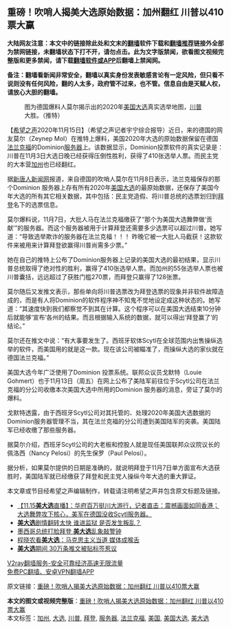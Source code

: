  <h2>重磅！吹哨人揭美大选原始数据：加州翻红 川普以410票大赢</h2> <p class="notice"><b>大陆网友注意：本文中的链接除此处和文末的<a href="https://github.com/bannedbook/fanqiang" >翻墙</a>软件下载和<a href="https://github.com/killgcd/justmysocks/blob/master/README.md">翻墙推荐</a>链接外全部为禁网链接，未翻墙状态下打不开，请勿点击。此为文字版禁闻，欲看图文视频完整版和更多禁闻，请下载<a href="https://github.com/bannedbook/fanqiang">翻墙软件或APP</a>后翻墙上禁闻网。</p><p>备注：翻墙看新闻非常安全，翻墙以真实身份发表敏感言论有一定风险，但只看不说则没有任何风险，翻的人太多，政府管不过来，也不管。信息自由是天赋人权，请放心大胆的翻墙。</b></p>  <div class="entry"> <figure><figcaption>图为德国爆料人莫尔揭示出的2020年<a href="https://www.bannedbook.org/bnews/tag/%e7%be%8e%e5%9b%bd/" class="st_tag internal_tag" rel="tag" title="标签 美国 下的日志">美国</a><a href="https://www.bannedbook.org/bnews/tag/%e5%a4%a7%e9%80%89/" class="st_tag internal_tag" rel="tag" title="标签 大选 下的日志">大选</a>真实选举地图，<a href="https://www.bannedbook.org/bnews/tag/%e5%b7%9d%e6%99%ae/" class="st_tag internal_tag" rel="tag" title="标签 川普 下的日志">川普</a>大胜。（推特）</figcaption></figure> <p>【<span class='wp_keywordlink_affiliate'><a href="https://www.soundofhope.org" title="希望之声" target="_blank">希望之声</a></span>2020年11月15日】（希望之声记者宇宁综合报导）近日，来的德国的网友莫尔（Zeynep Mol）在推特上爆料，美国2020年大选的原始数据保留在德国<a href="https://www.bannedbook.org/bnews/tag/%E6%B3%95%E5%85%B0%E5%85%8B%E7%A6%8F/" class="st_tag internal_tag" rel="tag" title="标签 法兰克福 下的日志">法兰克福</a>的Dominion<a href="https://www.bannedbook.org/bnews/tag/%E6%9C%8D%E5%8A%A1%E5%99%A8/" class="st_tag internal_tag" rel="tag" title="标签 服务器 下的日志">服务器</a>上。该数据显示，Dominion投票软件的真实记录是：川普在11月3日大选日晚已经获得压倒性胜利，获得了410张选举人票。而民主党的大本营<a href="https://www.bannedbook.org/bnews/tag/%e5%8a%a0%e5%b7%9e/" class="st_tag internal_tag" rel="tag" title="标签 加州 下的日志">加州</a>也已经翻红。</p> <p>据<span class='wp_keywordlink_affiliate'><a href="https://www.ntdtv.com/" title="新唐人">新唐人</a></span><span class='wp_keywordlink_affiliate'><a href="https://www.bannedbook.org/" title="新闻网">新闻网</a></span>报道，来自德国的吹哨人莫尔在11月8日表示，法兰克福保存的那个Dominion 服务器上存有所有2020年<a href="https://www.bannedbook.org/bnews/tag/%e7%be%8e%e5%9b%bd%e5%a4%a7%e9%80%89/" class="st_tag internal_tag" rel="tag" title="标签 美国大选 下的日志">美国大选</a>的最原始数据，还保存了美国今年大选的所有其它相关数据，其中包括：民主党造假、将川普总统的选票划归到<a href="https://www.bannedbook.org/bnews/tag/%e6%8b%9c%e7%99%bb/" class="st_tag internal_tag" rel="tag" title="标签 拜登 下的日志">拜登</a>名下的选票信息。</p> <p>莫尔爆料说，11月7日，大批人马在法兰克福缴获了“那个为美国大选舞弊做‘贡献’”的服务器。而这个服务器被用于计算拜登还需要多少选票可以超过川普。她写道：“导致选举欺诈的服务器在法兰克福！！！ 昨晚它被一大批人马截获！这款软件来被用来计算拜登欲赢得川普尚需多少票。”</p>  <p>她在自己的推特上公布了Dominion服务器上记录的美国大选的最初结果，显示川普总统取得了绝对性的胜利，赢得了410张选举人票。而加州的55张选举人票也被川普囊括，远远超过了获胜门槛270票，而拜登只赢得了128张票。</p> <p></p> <p>莫尔随后又发推文表示，那些单向将川普选票改为拜登选票的现象并非软件故障造成的，而是有人将Dominion的软件程序神不知鬼不觉地设定成这种状态的。她写道：“其速度快到我们都察觉不到其在计算。这个程序可以在美国大选结束10分钟后就能够‘宣布’各州的结果。而且根据输入系统的数据，就可以得出‘拜登赢了’的结论。”</p>  <p>莫尔还在推文中说：“有大事要发生了。西班牙软体Scytl在全球范围内出售操纵选举的软件，而美国用的就是这一款。现在该公司被瞄准了，而操纵大选的家伙就在德国法兰克福。”</p> <p>美国大选今年广泛使用了Dominion 投票系统。联邦众议员戈默特（Louie Gohmert）也于11月13日（周五）在网上公布了美陆军前往位于Scytl公司在法兰克福的分公司收缴本次美国大选中所用的Dominion 服务器的消息，旁证了莫尔的爆料。</p> <p>戈默特透露，由于西班牙Scytl公司对其托管的、处理2020年美国大选数据的Dominion服务器管理不当，其在法兰克福的分公司遭到美国陆军的突袭。美国陆军已经收缴了那些服务器。</p>  <p>据莫尔介绍，西班牙Scytl公司的大老板和控股人就是现任美国联邦众议院议长的佩洛西（Nancy Pelosi）的先生保罗（Paul Pelosi）。</p> <p>据分析，如果莫尔提供的日期是准确的，就说明拜登于11月7日单方面宣布大选获胜时，美国陆军就已经缴获了拜登和民主党人操纵今年大选的重大罪证。</p> <p>本文章或节目经希望之声编辑制作，转载请注明希望之声并包含原文标题及链接。</p>  <ul class='op-related-articles' title='相关阅读'> <li><a href='https://www.bannedbook.org/bnews/bannedvideo/20201115/1431385.html' target='_blank'>【11.15<b>美大选</b>直播】：华府百万挺川大游行，记者直击：震撼画面如同香港；大选舞弊攻下核心，美军在德国没收Scytl服务器。</a></li> <li><a href='https://www.bannedbook.org/bnews/comments/20201115/1431344.html' target='_blank'><b>美大选</b>剧情翻转太快 谁进监狱 是否发生叛乱？</a></li> <li><a href='https://www.bannedbook.org/bnews/cbnews/20201114/1430990.html' target='_blank'>墨西哥总统打脸拜登 <b>美大选</b>乱象敲警钟</a></li> <li><a href='https://www.bannedbook.org/bnews/taiwannews/20201114/1430965.html' target='_blank'>程晓农看<b>美大选</b>：马克思主义当道 媒体成喉舌</a></li> <li><a href='https://www.bannedbook.org/bnews/cnnews/20201114/1430906.html' target='_blank'><b>美大选</b>期间 30万条推文被贴标签惹议</a></li> </ul> <p class="texttj"> <a href="https://www.bannedbook.org/forum23/topic22702.html" target="_blank">V2ray翻墙服务-安全可靠经济高速无限流量</a><br/> <a href="https://github.com/bannedbook/fanqiang/wiki/%E7%A6%81%E9%97%BB%E7%BD%91%E5%AE%89%E5%8D%93%E7%BF%BB%E5%A2%99%E6%96%B0%E9%97%BBAPP" target="_blank">免费PC翻墙、安卓VPN翻墙APP</a></p><p>原文链接：<a class="src_link"  href="https://www.soundofhope.org/post/443092" target="_blank">重磅！吹哨人揭美大选原始数据：加州翻红 川普以410票大赢</a></p><a name='sharetosocial'></a>       <div><b>本文的图文或视频完整版</b>：<a href='https://www.bannedbook.org/bnews/comments/20201116/1431593.html'>重磅！吹哨人揭美大选原始数据：加州翻红 川普以410票大赢</a></div>  </div><!--END ENTRY--> <div class="postfooter"> <div>本文标签：<a href="https://www.bannedbook.org/bnews/tag/%e5%8a%a0%e5%b7%9e/" rel="tag">加州</a>, <a href="https://www.bannedbook.org/bnews/tag/%e5%a4%a7%e9%80%89/" rel="tag">大选</a>, <a href="https://www.bannedbook.org/bnews/tag/%e5%b7%9d%e6%99%ae/" rel="tag">川普</a>, <a href="https://www.bannedbook.org/bnews/tag/%e6%8b%9c%e7%99%bb/" rel="tag">拜登</a>, <a href="https://www.bannedbook.org/bnews/tag/%E6%9C%8D%E5%8A%A1%E5%99%A8/" rel="tag">服务器</a>, <a href="https://www.bannedbook.org/bnews/tag/%E6%B3%95%E5%85%B0%E5%85%8B%E7%A6%8F/" rel="tag">法兰克福</a>, <a href="https://www.bannedbook.org/bnews/tag/%e7%be%8e%e5%9b%bd/" rel="tag">美国</a>, <a href="https://www.bannedbook.org/bnews/tag/%e7%be%8e%e5%9b%bd%e5%a4%a7%e9%80%89/" rel="tag">美国大选</a>, <a href="https://www.bannedbook.org/bnews/tag/%e7%be%8e%e5%a4%a7%e9%80%89/" rel="tag">美大选</a></div>  </div><!--END POSTFOOTER--> 